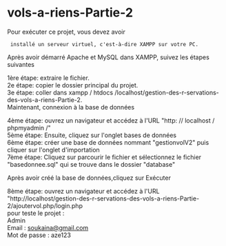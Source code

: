 # vols-a-riens-Partie-2

Pour exécuter ce projet, vous devez avoir

     installé un serveur virtuel, c'est-à-dire XAMPP sur votre PC.
Après avoir démarré Apache et MySQL dans XAMPP, suivez les étapes suivantes

1ère étape: extraire le fichier.</br>
2e étape: copier le dossier principal du projet.</br>
3e étape: coller dans xampp / htdocs /localhost/gestion-des-r-servations-des-vols-a-riens-Partie-2. </br>
Maintenant, connexion à la base de données

  4ème étape: ouvrez un navigateur et accédez à l'URL "http: // localhost / phpmyadmin /" </br>
  5ème étape: Ensuite, cliquez sur l'onglet bases de données </br>
  6ème étape: créer une base de données nommant "gestionvolV2" puis cliquer sur l'onglet d'importation </br>
  7ème étape: Cliquez sur parcourir le fichier et sélectionnez le fichier "basedonnee.sql" qui se trouve dans le dossier "database"</br>

Après avoir créé la base de données,cliquez sur Exécuter </br>

  8ème étape: ouvrez un navigateur et accédez à l'URL "http://localhost/gestion-des-r-servations-des-vols-a-riens-Partie-2/ajoutervol.php/login.php </br>
  pour teste le projet : </br>
Admin </br>
Email : soukaina@gmail.com <br>
Mot de passe : aze123 
